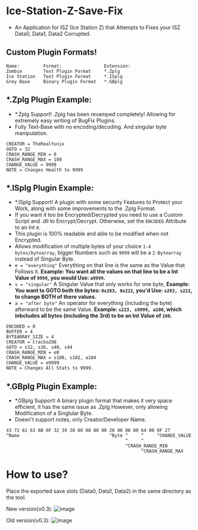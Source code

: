 # Ice-Station-Z-Save-Fix
- An Application for ISZ (Ice Station Z) that Attempts to Fixes your ISZ Data0, Data1, Data2 Corrupted.

## Custom Plugin Formats!
```
Name:         Format:                Extension:
Zombie        Text Plugin Format     *.Zplg  
Ice Station   Text Plugin Format     *.ISplg
Grey Base     Binary Plugin Format   *.GBplg
```
## *.Zplg Plugin Example:
- *.Zplg Support! .Zplg has been revamped completely! Allowing for extremely easy writing of BugFix Plugins.
- Fully Text-Base with no encoding/decoding. And singular byte manipulation.
```
CREATOR = TheRealYunix
GOTO = 32
CRASH_RANGE_MIN = 0
CRASH_RANGE_MAX = 100
CHANGE_VALUE = 9999
NOTE = Changes Health to 9999
```
## *.ISplg Plugin Example:
- *.ISplg Support! A plugin with some security Features to Protect your Work, along with some improvements to the .Zplg Format.
- If you want it too be Encrypted/Decrypted you need to use a Custom Script and .dll to Encrypt/Decrypt. Otherwise, set the `ENCODED` Attribute to an Int `0`.
- This plugin is 100% readable and able to be modified when not Encrypted.
- Allows modification of multiple bytes of your choice `1-4 bytes/bytearray`, bigger Numbers such as `9999` will be a `2-Bytearray` instead of Singular Byte.
- `e = "everything"` Everything on that line is the same as the Value that Follows it. **Example: You want all the values on that line to be a Int Value of `9999`, you would Use: `a9999`.**
- `s = "singular"` A Singular Value that only works for one byte, **Example: You want to GOTO both the bytes: `0x283, 0x222`, you'd Use: `s283, s222`, to change BOTH of there values.**
- `a = "after byte"` An operator for everything (including the byte) afterward to be the same Value. **Example: `s223, s9999, a100`, which inbcludes all bytes (including the 3rd) to be an Int Value of `100`.**
```
ENCODED = 0
BUFFER = 4
BYTEARRAY_SIZE = 4
CREATOR = Cracko298
GOTO = s32, s36, s40, s44
CRASH_RANGE_MIN = e0
CRASH_RANGE_MAX = s100, s102, a104
CHANGE_VALUE = e9999
NOTE = Changes All Stats to 9999.
```
## *.GBplg Plugin Example:
- *.GBplg Support! A binary plugin format that makes it very space efficient, it has the same issue as .Zplg However, only allowing Modification of a Singlular Byte.
- Doesn't support notes, only Creator/Developer Name.
```
43 72 61 63 6B 6F 32 39 38 00 00 00 00 20 00 00 00 64 00 0F 27
^Name                                  ^Byte ^     ^     ^CHANGE_VALUE
                                             ^     ^
                                             ^CRASH_RANGE_MIN
                                                   ^CRASH_RANGE_MAX
```


# How to use?
Place the exported save slots (Data0, Data1, Data2) in the same directory as the tool.

New version(v0.3):
![image](https://user-images.githubusercontent.com/97799691/185791100-b0a2da49-0592-4f33-b999-5d1dfa03e0a1.png)

Old version(v0.3):
![image](https://user-images.githubusercontent.com/97799691/185761793-6e2571c3-094d-40b0-9c16-77292ab3e66a.png)
